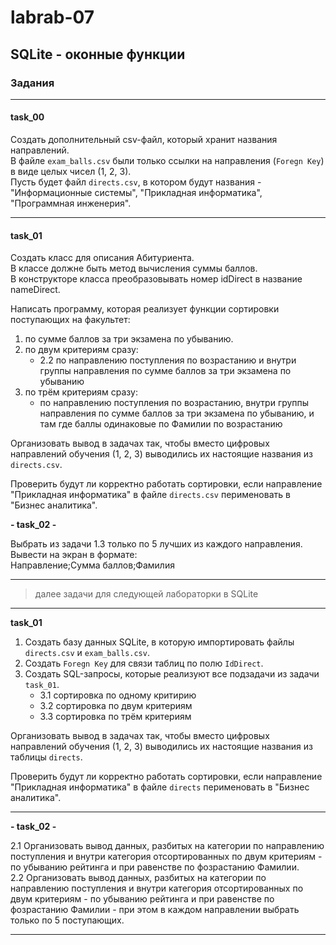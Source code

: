 # labrab-07  

## SQLite - оконные функции  

### Задания  

---  

#### task_00

Создать дополнительный csv-файл, который хранит названия направлений.  
В файле `exam_balls.csv` были только ссылки на направления (`Foregn Key`) в виде целых чисел (1, 2, 3).  
Пусть будет файл `directs.csv`, в котором будут названия - "Информационные системы", "Прикладная информатика", "Программная инженерия".  

---  

#### task_01  

Создать класс для описания Абитуриента.  
В классе должне быть метод вычисления суммы баллов.  
В конструкторе класса преобразовывать номер idDirect в название nameDirect.  

Написать программу, которая реализует функции сортировки поступающих на факультет:  

1. по сумме баллов за три экзамена по убыванию.  
2. по двум критериям сразу:  
   - 2.2 по направлению поступления по возрастанию и внутри группы направления по сумме баллов за три экзамена по убыванию  
3. по трём критериям сразу:  
   - по направлению поступления по возрастанию, внутри группы направления по сумме баллов за три экзамена по убыванию, и там где баллы одинаковые по Фамилии по возрастанию  

Организовать вывод в задачах так, чтобы вместо цифровых направлений обучения (1, 2, 3) выводились их настоящие названия из `directs.csv`.  

Проверить будут ли корректно работать сортировки, если направление "Прикладная информатика" в файле `directs.csv` перименовать в "Бизнес аналитика".  

**- task_02 -**  

Выбрать из задачи 1.3 только по 5 лучших из каждого направления.  
Вывести на экран в формате:  
Направление;Сумма баллов;Фамилия

---  

> далее задачи для следующей лабораторки в SQLite  

---  

**task_01**  

1. Создать базу данных SQLite, в которую импортировать файлы `directs.csv` и `exam_balls.csv`.  
2. Создать `Foregn Key` для связи таблиц по полю `IdDirect`.  
3. Создать SQL-запросы, которые реализуют все подзадачи из задачи `task_01`.  
   - 3.1 сортировка по одному критирию  
   - 3.2 сортировка по двум критериям  
   - 3.3 сортировка по трём критериям  

Организовать вывод в задачах так, чтобы вместо цифровых направлений обучения (1, 2, 3) выводились их настоящие названия из таблицы `directs`.  

Проверить будут ли корректно работать сортировки, если направление "Прикладная информатика" в файле `directs` перименовать в "Бизнес аналитика".  

---  

**- task_02 -**  

2.1 Организовать вывод данных, разбитых на категории по направлению поступления и внутри категория отсортированных по двум критериям - по убыванию рейтинга и при равенстве по фозрастанию Фамилии.  
2.2 Организовать вывод данных, разбитых на категории по направлению поступления и внутри категория отсортированных по двум критериям - по убыванию рейтинга и при равенстве по фозрастанию Фамилии - при этом в каждом направлении выбрать только по 5 поступающих.  

---  

